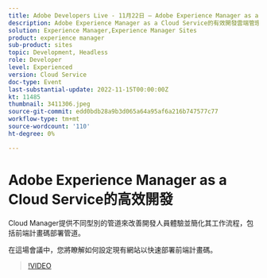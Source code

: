 ```yaml
---
title: Adobe Developers Live - 11月22日 — Adobe Experience Manager as a Cloud Service上的有效開發
description: Adobe Experience Manager as a Cloud Service的有效開發雲端管理員提供不同型別的管道來改善開發人員體驗並簡化其工作流程，包括前端計畫碼部署管道。在此課程中，您將瞭解如何設定現有網站以快速部署前端計畫碼。
solution: Experience Manager,Experience Manager Sites
product: experience manager
sub-product: sites
topic: Development, Headless
role: Developer
level: Experienced
version: Cloud Service
doc-type: Event
last-substantial-update: 2022-11-15T00:00:00Z
kt: 11485
thumbnail: 3411306.jpeg
source-git-commit: edd0bdb28a9b3d065a64a95af6a216b747577c77
workflow-type: tm+mt
source-wordcount: '110'
ht-degree: 0%

---
```


# Adobe Experience Manager as a Cloud Service的高效開發

Cloud Manager提供不同型別的管道來改善開發人員體驗並簡化其工作流程，包括前端計畫碼部署管道。

在這場會議中，您將瞭解如何設定現有網站以快速部署前端計畫碼。

>[!VIDEO](https://video.tv.adobe.com/v/3411306/?quality=12&learn=on)
